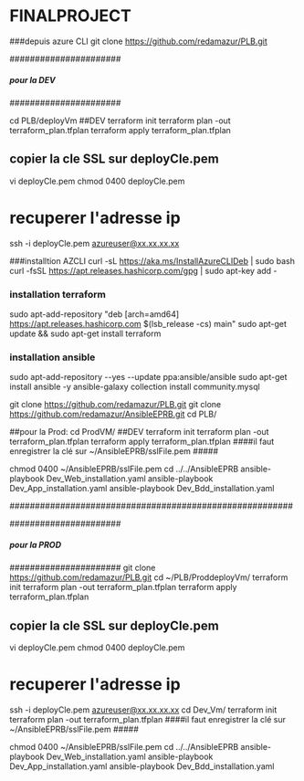 # FINALPROJECT
###depuis azure CLI
git clone https://github.com/redamazur/PLB.git

######################
##### pour la DEV ###
######################

cd PLB/deployVm ##DEV
terraform init
terraform plan -out terraform_plan.tfplan
terraform apply terraform_plan.tfplan
## copier la cle SSL sur deployCle.pem
vi deployCle.pem
chmod 0400 deployCle.pem
# recuperer l'adresse ip
ssh -i deployCle.pem azureuser@xx.xx.xx.xx


###installtion AZCLI
curl -sL https://aka.ms/InstallAzureCLIDeb | sudo bash
curl -fsSL https://apt.releases.hashicorp.com/gpg | sudo apt-key add -

### installation terraform
sudo apt-add-repository "deb [arch=amd64] https://apt.releases.hashicorp.com $(lsb_release -cs) main"
sudo apt-get update && sudo apt-get install terraform

### installation ansible
sudo apt-add-repository --yes --update ppa:ansible/ansible
sudo apt-get install ansible -y
ansible-galaxy collection install community.mysql

git clone https://github.com/redamazur/PLB.git
git clone https://github.com/redamazur/AnsibleEPRB.git
cd PLB/

##pour la Prod:
cd ProdVM/ ##DEV
terraform init
terraform plan -out terraform_plan.tfplan
terraform apply terraform_plan.tfplan
####il faut enregistrer la clé sur ~/AnsibleEPRB/sslFile.pem #####

chmod 0400 ~/AnsibleEPRB/sslFile.pem
cd ../../AnsibleEPRB
ansible-playbook Dev_Web_installation.yaml
ansible-playbook Dev_App_installation.yaml
ansible-playbook Dev_Bdd_installation.yaml


########################################################

######################
##### pour la PROD ###
######################
git clone https://github.com/redamazur/PLB.git
cd ~/PLB/ProddeployVm/
terraform init
terraform plan -out terraform_plan.tfplan
terraform apply terraform_plan.tfplan
## copier la cle SSL sur deployCle.pem
vi deployCle.pem
chmod 0400 deployCle.pem
# recuperer l'adresse ip
ssh -i deployCle.pem azureuser@xx.xx.xx.xx
cd Dev_Vm/
terraform init
terraform plan -out terraform_plan.tfplan
####il faut enregistrer la clé sur ~/AnsibleEPRB/sslFile.pem #####

chmod 0400 ~/AnsibleEPRB/sslFile.pem
cd ../../AnsibleEPRB
ansible-playbook Dev_Web_installation.yaml
ansible-playbook Dev_App_installation.yaml
ansible-playbook Dev_Bdd_installation.yaml

